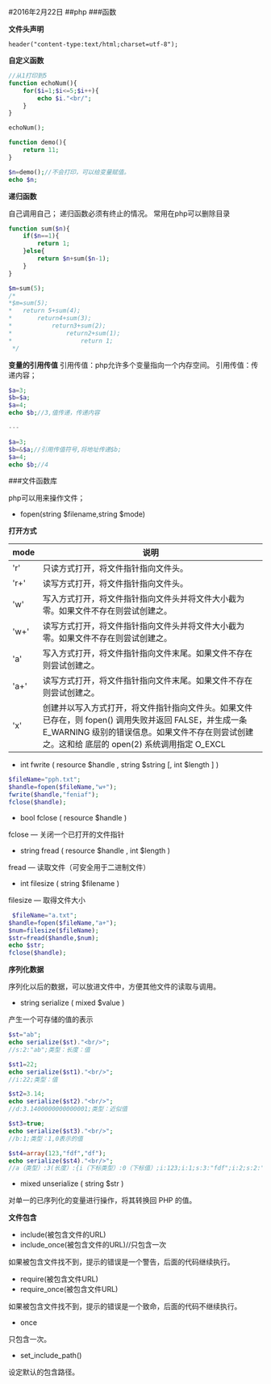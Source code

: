 #2016年2月22日
##php
###函数

**文件头声明**

    header("content-type:text/html;charset=utf-8");

**自定义函数**

```php
//从1打印到5
function echoNum(){
    for($i=1;$i<=5;$i++){
        echo $i."<br/";
    }
}

echoNum();

function demo(){
    return 11;
}

$n=demo();//不会打印，可以给变量赋值。
echo $n;
```

**递归函数**

自己调用自己；
递归函数必须有终止的情况。
常用在php可以删除目录

```php
function sum($n){
    if($n==1){
        return 1;
    }else{
        return $n+sum($n-1);
    }
}

$m=sum(5);
/*
*$m=sum(5);
*   return 5+sum(4);
*       return4+sum(3);
*           return3+sum(2);
*               return2+sum(1);
*                   return 1;
 */
```

**变量的引用传值**
引用传值：php允许多个变量指向一个内存空间。
引用传值：传递内容；

```php
$a=3;
$b=$a;
$a=4;
echo $b;//3,值传递，传递内容

---

$a=3;
$b=&$a;//引用传值符号,将地址传递$b;
$a=4;
echo $b;//4

```

###文件函数库

php可以用来操作文件；

 - fopen(string $filename,string $mode)

**打开方式**

|mode|    说明|
|--|--|
|'r'| 只读方式打开，将文件指针指向文件头。|
|'r+'  |  读写方式打开，将文件指针指向文件头。|
|'w'| 写入方式打开，将文件指针指向文件头并将文件大小截为零。如果文件不存在则尝试创建之。|
|'w+'  |  读写方式打开，将文件指针指向文件头并将文件大小截为零。如果文件不存在则尝试创建之。|
|'a' |写入方式打开，将文件指针指向文件末尾。如果文件不存在则尝试创建之。|
|'a+'  |  读写方式打开，将文件指针指向文件末尾。如果文件不存在则尝试创建之。|
|'x' |创建并以写入方式打开，将文件指针指向文件头。如果文件已存在，则 fopen() 调用失败并返回 FALSE，并生成一条 E_WARNING 级别的错误信息。如果文件不存在则尝试创建之。这和给 底层的 open(2) 系统调用指定 O_EXCL|O_CREAT 标记是等价的。 |

 - int fwrite ( resource $handle , string $string [, int $length ] )

```php
$fileName="pph.txt";
$handle=fopen($fileName,"w+");
fwrite($handle,"feniaf");
fclose($handle);
```

 - bool fclose ( resource $handle )

fclose — 关闭一个已打开的文件指针

 - string fread ( resource $handle , int $length )

fread — 读取文件（可安全用于二进制文件）

 - int filesize ( string $filename )

filesize — 取得文件大小

```php
 $fileName="a.txt";
$handle=fopen($fileName,"a+");
$num=filesize($fileName);
$str=fread($handle,$num);
echo $str;
fclose($handle);
```

**序列化数据**

序列化以后的数据，可以放进文件中，方便其他文件的读取与调用。

 - string serialize ( mixed $value )

产生一个可存储的值的表示 

```php
$st="ab";
echo serialize($st)."<br/>";
//s:2:"ab";类型：长度：值

$st1=22;
echo serialize($st1)."<br/>";
//i:22;类型：值

$st2=3.14;
echo serialize($st2)."<br/>";
//d:3.1400000000000001;类型：近似值

$st3=true;
echo serialize($st3)."<br/>";
//b:1;类型：1,0表示的值

$st4=array(123,"fdf","df");
echo serialize($st4)."<br/>";
//a（类型）:3(长度）:{i（下标类型）:0（下标值）;i:123;i:1;s:3:"fdf";i:2;s:2:"df";}；

```

 - mixed unserialize ( string $str )

对单一的已序列化的变量进行操作，将其转换回 PHP 的值。

**文件包含**

 - include(被包含文件的URL)
 - include_once(被包含文件的URL)//只包含一次

如果被包含文件找不到，提示的错误是一个警告，后面的代码继续执行。

 - require(被包含文件URL) 
 - require_once(被包含文件URL) 

如果被包含文件找不到，提示的错误是一个致命，后面的代码不继续执行。

 - once

只包含一次。

 - set_include_path()

设定默认的包含路径。

